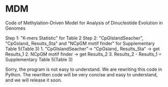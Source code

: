 # MDM
Code of Methylation-Driven Model for Analysis of Dinucleotide Evolution in Genomes

Step 1: "K-mers Statistic" for Table 2
Step 2: "CpGIslandSeacher", "CpGsland_ Results_Sta" and "NCpGM motif finder" for Supplementary Table 5(Table 3)
          1. "CpGIslandSeacher"-> "CpGsland_ Results_Sta" -> get Results_1
          2. NCpGM motif finder -> get Results_2
          3. Results_2 - Results_1 = Supplementary Table 5(Table 3)
          
Sorry, the program is not easy to understand. We are rewriting this code in  Python. The rewritten code will be very concise and easy to understand, and we will release it soon.
